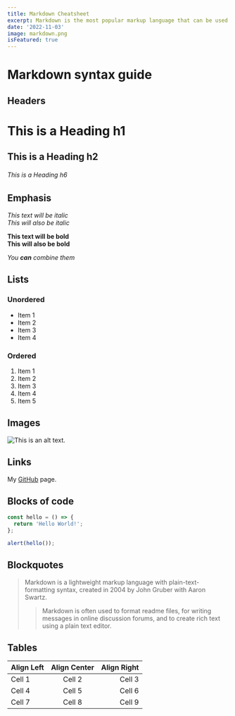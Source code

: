 ```yaml
---
title: Markdown Cheatsheet
excerpt: Markdown is the most popular markup language that can be used to format documents. It can be used to create websites, ebooks, email, chats in discussions forums.
date: '2022-11-03'
image: markdown.png
isFeatured: true
---
```


# Markdown syntax guide

## Headers

# This is a Heading h1

## This is a Heading h2

###### This is a Heading h6

## Emphasis

_This text will be italic_  
_This will also be italic_

**This text will be bold**  
**This will also be bold**

_You **can** combine them_

## Lists

### Unordered

- Item 1
- Item 2
- Item 3
- Item 4

### Ordered

1. Item 1
1. Item 2
1. Item 3
1. Item 4
1. Item 5

## Images

![This is an alt text.](https://avatars.githubusercontent.com/u/7654565?v=4 'This is a sample image.')

## Links

My [GitHub](https://github.com/declangao) page.

## Blocks of code

```js
const hello = () => {
  return 'Hello World!';
};

alert(hello());
```

## Blockquotes

> Markdown is a lightweight markup language with plain-text-formatting syntax, created in 2004 by John Gruber with Aaron Swartz.
>
> > Markdown is often used to format readme files, for writing messages in online discussion forums, and to create rich text using a plain text editor.

## Tables

| Align Left | Align Center | Align Right |
| :--------- | :----------: | ----------: |
| Cell 1     |    Cell 2    |      Cell 3 |
| Cell 4     |    Cell 5    |      Cell 6 |
| Cell 7     |    Cell 8    |      Cell 9 |
